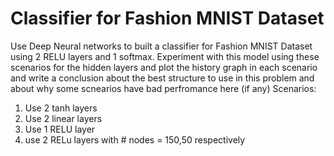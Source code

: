 # Classifier for Fashion MNIST Dataset
Use Deep Neural networks to built a classifier for Fashion MNIST Dataset using 2 RELU layers and 1 softmax. Experiment with this model using these scenarios for the hidden layers and plot the history graph in each scenario and write a conclusion about the best structure to use in this problem and about why some scnearios have bad perfromance here (if any) Scenarios: 
1. Use 2 tanh layers       
2. Use 2 linear layers       
3. Use 1 RELU layer      
4. use 2 RELu layers with # nodes = 150,50 respectively


